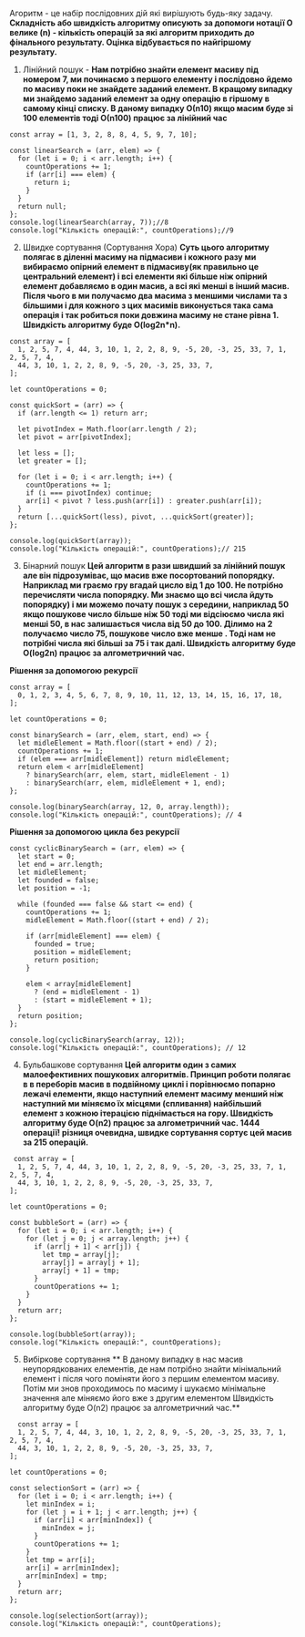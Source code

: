 Агоритм - це набір послідовних дій які вирішують будь-яку задачу.
**Складність або швидкість алгоритму описують за допомоги нотації О велике (n) - кількість операцій за які алгоритм приходить до фінального результату. Оцінка відбувається по найгіршому результату.**

1. Лінійний пошук -
   **Нам потрібно знайти елемент масиву під номером 7, ми починаємо з першого елементу і послідовно йдемо по масиву поки не знайдете заданий елемент. В кращому випадку ми знайдемо заданий елемент за одну операцію в гіршому в самому кінці списку. В даному випадку О(n10) якщо масим буде зі 100 елементів тоді О(n100) працює за лінійний час**

```
const array = [1, 3, 2, 8, 8, 4, 5, 9, 7, 10];

const linearSearch = (arr, elem) => {
  for (let i = 0; i < arr.length; i++) {
    countOperations += 1;
    if (arr[i] === elem) {
      return i;
    }
  }
  return null;
};
console.log(linearSearch(array, 7));//8
console.log("Кількість операцій:", countOperations);//9
```

2. Швидке сортування (Сортування Хора)
   **Суть цього алгоритму полягає в діленні масиму на підмасиви і кожного разу ми вибираємо опірний елемент в підмасиву(як правильно це центральний елемент) і всі елементи які більше ніж опірний елемент добавляємо в один масив, а всі які менші в інший масив. Після чього в ми получаємо два масима з меншими числами та з більшими і для кожного з цих масимів виконується така сама операція і так робиться поки довжина масиму не стане рівна 1.
   Швидкість алгоритму буде O(log2n\*n).**

```
const array = [
  1, 2, 5, 7, 4, 44, 3, 10, 1, 2, 2, 8, 9, -5, 20, -3, 25, 33, 7, 1, 2, 5, 7, 4,
  44, 3, 10, 1, 2, 2, 8, 9, -5, 20, -3, 25, 33, 7,
];

let countOperations = 0;

const quickSort = (arr) => {
  if (arr.length <= 1) return arr;

  let pivotIndex = Math.floor(arr.length / 2);
  let pivot = arr[pivotIndex];

  let less = [];
  let greater = [];

  for (let i = 0; i < arr.length; i++) {
    countOperations += 1;
    if (i === pivotIndex) continue;
    arr[i] < pivot ? less.push(arr[i]) : greater.push(arr[i]);
  }
  return [...quickSort(less), pivot, ...quickSort(greater)];
};

console.log(quickSort(array));
console.log("Кількість операцій:", countOperations);// 215
```

3. Бінарний пошук
   **Цей алгоритм в рази швидший за лінійний пошук але він підрозуміває, що масив вже посортований попорядку. Наприклад ми граємо гру вгадай цисло від 1 до 100. Не потрібно перечисляти числа попорядку. Ми знаємо що всі числа йдуть попорядку) і ми можемо почату пошук з середини, наприклад 50 якщо пошукове число більше ніж 50 тоді ми відсіюємо числа які менші 50, в нас залишається числа від 50 до 100. Ділимо на 2 получаємо число 75, пошукове число вже менше . Тоді нам не потрібні числа які більші за 75 і так далі.
   Швидкість алгоритму буде O(log2n) працює за алгометричний час.**

**Рішення за допомогою рекурсії**

```
const array = [
  0, 1, 2, 3, 4, 5, 6, 7, 8, 9, 10, 11, 12, 13, 14, 15, 16, 17, 18,
];

let countOperations = 0;

const binarySearch = (arr, elem, start, end) => {
  let midleElement = Math.floor((start + end) / 2);
  countOperations += 1;
  if (elem === arr[midleElement]) return midleElement;
  return elem < arr[midleElement]
    ? binarySearch(arr, elem, start, midleElement - 1)
    : binarySearch(arr, elem, midleElement + 1, end);
};

console.log(binarySearch(array, 12, 0, array.length));
console.log("Кількість операцій:", countOperations); // 4
```

**Рішення за допомогою цикла без рекурсії**

```
const cyclicBinarySearch = (arr, elem) => {
  let start = 0;
  let end = arr.length;
  let midleElement;
  let founded = false;
  let position = -1;

  while (founded === false && start <= end) {
    countOperations += 1;
    midleElement = Math.floor((start + end) / 2);

    if (arr[midleElement] === elem) {
      founded = true;
      position = midleElement;
      return position;
    }

    elem < array[midleElement]
      ? (end = midleElement - 1)
      : (start = midleElement + 1);
  }
  return position;
};

console.log(cyclicBinarySearch(array, 12));
console.log("Кількість операцій:", countOperations); // 12
```

4. Бульбашкове сортування
   **Цей алгоритм один з самих малоефективних пошукових алгоритмів. Принцип роботи полягає в в переборів масив в подвійному циклі і порівнюємо попарно лежачі елементи, якщо наступний елемент масиму менший ніж наступний ми міняємо їх місцями (спливання) найбільший елемент з кожною ітерацією піднімається на гору.
   Швидкість алгоритму буде O(n2) працює за алгометричний час.
   1444 операції! різниця очевидна, швидке сортування сортує цей масив за 215 операцій.**

```
 const array = [
  1, 2, 5, 7, 4, 44, 3, 10, 1, 2, 2, 8, 9, -5, 20, -3, 25, 33, 7, 1, 2, 5, 7, 4,
  44, 3, 10, 1, 2, 2, 8, 9, -5, 20, -3, 25, 33, 7,
];

let countOperations = 0;

const bubbleSort = (arr) => {
  for (let i = 0; i < arr.length; i++) {
    for (let j = 0; j < array.length; j++) {
      if (arr[j + 1] < arr[j]) {
        let tmp = array[j];
        array[j] = array[j + 1];
        array[j + 1] = tmp;
      }
      countOperations += 1;
    }
  }
  return arr;
};

console.log(bubbleSort(array));
console.log("Кількість операцій:", countOperations);
```

5. Вибіркове сортування
   ** В даному випадку в нас масив неупорядкованих елементів, де нам потрібно знайти мінімальний елемент і після чого поміняти його з першим елементом масиву. Потім ми знов проходимось по масиму і шукаємо мінімальне значення але міняємо його вже з другим елементом
   Швидкість алгоритму буде O(n2) працює за алгометричний час.**

```
  const array = [
  1, 2, 5, 7, 4, 44, 3, 10, 1, 2, 2, 8, 9, -5, 20, -3, 25, 33, 7, 1, 2, 5, 7, 4,
  44, 3, 10, 1, 2, 2, 8, 9, -5, 20, -3, 25, 33, 7,
];

let countOperations = 0;

const selectionSort = (arr) => {
  for (let i = 0; i < arr.length; i++) {
    let minIndex = i;
    for (let j = i + 1; j < arr.length; j++) {
      if (arr[i] < arr[minIndex]) {
        minIndex = j;
      }
      countOperations += 1;
    }
    let tmp = arr[i];
    arr[i] = arr[minIndex];
    arr[minIndex] = tmp;
  }
  return arr;
};

console.log(selectionSort(array));
console.log("Кількість операцій:", countOperations);
```
